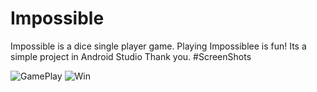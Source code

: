 # Impossible
Impossible is a dice single player game. Playing Impossiblee is fun! Its a simple project in Android Studio Thank you.
#ScreenShots

![GamePlay](https://github.com/oasiscse/Impossible/blob/master/screenshots/gamePlay.PNG?raw=true) ![Win](https://github.com/oasiscse/Impossible/blob/master/screenshots/win.PNG)
